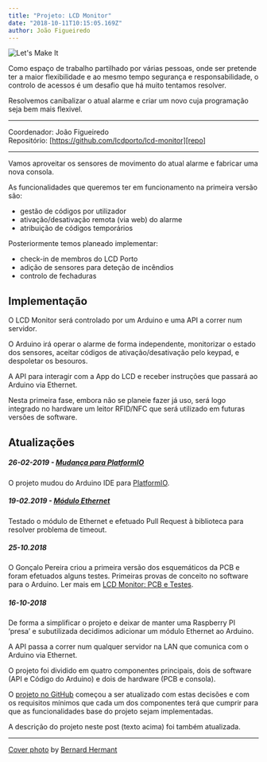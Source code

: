 ```yaml
---
title: "Projeto: LCD Monitor"
date: "2018-10-11T10:15:05.169Z"
author: João Figueiredo
---
```


![Let's Make It](bernard-hermant-590572-unsplash.jpg)

Como espaço de trabalho partilhado por várias pessoas, onde ser pretende ter a maior flexibilidade e ao mesmo tempo segurança e responsabilidade, o controlo de acessos é um desafio que há muito tentamos resolver.

Resolvemos canibalizar o atual alarme e criar um novo cuja programação seja bem mais flexivel.

---

Coordenador: João Figueiredo<br />
Repositório: [https://github.com/lcdporto/lcd-monitor][repo]

---

Vamos aproveitar os sensores de movimento do atual alarme e fabricar uma nova consola.

As funcionalidades que queremos ter em funcionamento na primeira versão são:
* gestão de códigos por utilizador
* ativação/desativação remota (via web) do alarme
* atribuição de códigos temporários

Posteriormente temos planeado implementar:
* check-in de membros do LCD Porto
* adição de sensores para deteção de incêndios
* controlo de fechaduras

## Implementação

O LCD Monitor será controlado por um Arduino e uma API a correr num servidor.

O Arduino irá operar o alarme de forma independente, monitorizar o estado dos sensores, aceitar códigos de ativação/desativação pelo keypad, e despoletar os besouros.

A API para interagir com a App do LCD e receber instruções que passará ao Arduino via Ethernet.

Nesta primeira fase, embora não se planeie fazer já uso, será logo integrado no hardware um leitor RFID/NFC que será utilizado em futuras versões de software.


## Atualizações

##### 26-02-2019 - [Mudança para PlatformIO](../project-lcd-monitor-20190226/)

O projeto mudou do Arduino IDE para [PlatformIO](https://platformio.org/).

##### 19-02.2019 - [Módulo Ethernet](../project-lcd-monitor-20190219/)

Testado o módulo de Ethernet e efetuado Pull Request à biblioteca para resolver problema de timeout.

##### 25-10.2018

O Gonçalo Pereira criou a primeira versão dos esquemáticos da PCB e foram efetuados alguns testes. Primeiras provas de conceito no software para o Arduino. Ler mais em [LCD Monitor: PCB e Testes](../project-lcd-monitor-20181025/).

##### 16-10-2018

De forma a simplificar o projeto e deixar de manter uma Raspberry PI ‘presa’ e subutilizada decidimos adicionar um módulo Ethernet ao Arduino.

A API passa a correr num qualquer servidor na LAN que comunica com o Arduino via Ethernet.

O projeto foi dividido em quatro componentes principais, dois de software (API e Código do Arduino) e dois de hardware (PCB e consola).

O [projeto no GitHub][repo] começou a ser atualizado com estas decisões e com os requisitos mínimos que cada um dos componentes terá que cumprir para que as funcionalidades base do projeto sejam implementadas.

A descrição do projeto neste post (texto acima) foi também atualizada.


---
<a href="https://unsplash.com/photos/IhcSHrZXFs4" target="_blank">Cover photo</a>
by <a href="https://unsplash.com/@bernardhermant" target="_blank">Bernard Hermant</a>


[repo]:https://github.com/lcdporto/lcd-monitor
